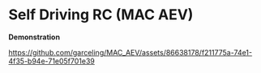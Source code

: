 # Self Driving RC (MAC AEV)

**Demonstration**

https://github.com/garceling/MAC_AEV/assets/86638178/f211775a-74e1-4f35-b94e-71e05f701e39

